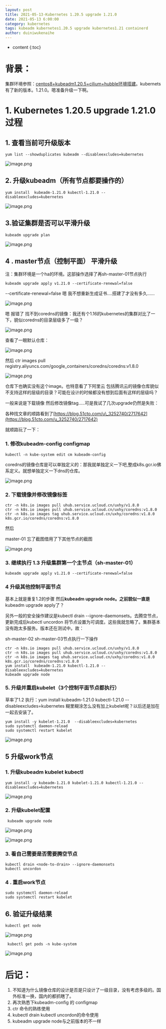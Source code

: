```yaml
---
layout: post
title: 2021-05-13-Kubernetes 1.20.5 upgrade 1.21.0
date: 2021-05-13 6:00:00
category: kubernetes
tags: kubeadm kubernetes1.20.5 upgrade kubernetes1.21 containerd
author: duiniwukenaihe
---
```

* content
{:toc}

# 背景：

集群环境参照：[centos8+kubeadm1.20.5+cilium+hubble环境搭建](https://cloud.tencent.com/developer/article/1806089)。kubernets有了新的版本。1.21.0。嗯准备升级一下啊。

# 1. Kubernetes 1.20.5 upgrade 1.21.0过程

## 1. 查看当前可升级版本

```
yum list --showduplicates kubeadm --disableexcludes=kubernetes
```

![image.png](/assets/images/2021/05-13/kflx20z71q.png)

## 2. 升级kubeadm（所有节点都要操作的）

```
yum install  kubeadm-1.21.0 kubectl-1.21.0 --disableexcludes=kubernetes
```

![image.png](/assets/images/2021/05-13/hyvj2ca7rz.png)

## 3.验证集群是否可以平滑升级

```
kubeadm upgrade plan
```

![image.png](/assets/images/2021/05-13/g7l7ol4sx3.png) 

## 4 . master节点（控制平面） 平滑升级

注：集群环境是一个ha的环境。这部操作选择了再sh-master-01节点执行

```
kubeadm upgrade apply v1.21.0 --certificate-renewal=false
```

--certificate-renewal=false  嗯 我不想重新生成证书....搭建了才没有多久......

![image.png](/assets/images/2021/05-13/wrmni27ds5.png)

嗯 报错了 找不到coredns的镜像：我还有个1.16的kubernetes的集群对比了一下，貌似coredns的目录层级多了一级？

![image.png](/assets/images/2021/05-13/xd03q2v5z6.png)

查看了一眼默认仓库：

![image.png](/assets/images/2021/05-13/ecmh40sy78.png)

然后 ctr images pull registry.aliyuncs.com/google\_containers/coredns/coredns:v1.8.0

![image.png](/assets/images/2021/05-13/eaud9gfm08.png)

仓库下也确实没有这个image。也特意看了下阿里云 包括腾讯云的镜像仓库貌似不支持这样的层级的目录？可能在设计的时候都没有想到后面有这样的层级吗？

一般来说是下载镜像 然后修改镜像tag.....可是我试了几次upgrade仍然是失败：

各种找文章的顺路看到了[https://blog.51cto.com/u\_3252740/2717642](https://blog.51cto.com/u_3252740/2717642)

就顺路玩了一下：

### 1. 修改kubeadm-config configmap

```
kubectl -n kube-system edit cm kubeadm-config
```

coredns的镜像仓库是可以单独定义的：那我就单独定义一下吧,整成k8s.gcr.io佛系定义。就想单独定义一下dns的仓库。

![image.png](/assets/images/2021/05-13/kanyiskrwj.png)

### 2. 下载镜像并修改镜像标签

```
ctr -n k8s.io images pull uhub.service.ucloud.cn/uxhy/v1.8.0
ctr -n k8s.io images pull uhub.service.ucloud.cn/uxhy/coredns:v1.8.0
ctr -n k8s.io images tag uhub.service.ucloud.cn/uxhy/coredns:v1.8.0 k8s.gcr.io/coredns/coredns:v1.8.0
```

然后

master-01 忘了截图借用了下其他节点的截图

![image.png](/assets/images/2021/05-13/27rlk28b0r.png)

### 3. 继续执行 1.3 升级集群第一个主节点（sh-master-01）

```
kubeadm upgrade apply v1.21.0 --certificate-renewal=false
```

### 4 升级其他控制平面节点

基本上就是重复1.2的步骤 然后**kubeadm upgrade node。之前貌似一直是**kubeadm upgrade apply了？

另外一般的安全操作建议是kubectl drain <node-to-drain> --ignore-daemonsets。去腾空节点，更新完成后kubectl uncordon 将节点设置为可调度。这些我就忽略了。集群基本没有跑太多服务。版本还在测试中。故：

sh-master-02 sh-master-03节点执行一下操作

```
ctr -n k8s.io images pull uhub.service.ucloud.cn/uxhy/v1.8.0
ctr -n k8s.io images pull uhub.service.ucloud.cn/uxhy/coredns:v1.8.0
ctr -n k8s.io images tag uhub.service.ucloud.cn/uxhy/coredns:v1.8.0 k8s.gcr.io/coredns/coredns:v1.8.0
yum install  kubeadm-1.21.0 kubectl-1.21.0 --disableexcludes=kubernetes
kubeadm upgrade node
```

### 5. 升级并重启kubelet（3个控制平面节点都执行）

草率了1.2 执行：yum install  kubeadm-1.21.0 kubectl-1.21.0 --disableexcludes=kubernetes 糊里糊涂怎么没有加上kubelet呢？以后还是加在一起去安装了。

```
yum install -y kubelet-1.21.0  --disableexcludes=kubernetes
sudo systemctl daemon-reload
sudo systemctl restart kubelet
```

![image.png](/assets/images/2021/05-13/4si8lf7fr0.png)

## 5 升级work节点

### 1. 升级kubeadm kubelet kubectl

```
yum install -y kubeadm-1.21.0 kubelet-1.21.0 kubectl-1.21.0 --disableexcludes=kubernetes
```

![image.png](/assets/images/2021/05-13/cbtd0ujq2g.png)

### 2. 升级kubelet配置

```
 kubeadm upgrade node
```

![image.png](/assets/images/2021/05-13/e7cfvnjt2a.png)

![image.png](/assets/images/2021/05-13/2s0wulfd43.png)

### 3. 看自己需要是否需要腾空节点

```
kubectl drain <node-to-drain> --ignore-daemonsets
kubectl uncordon
```

### 4 . 重启work节点

```
sudo systemctl daemon-reload
sudo systemctl restart kubelet
```

## 6. 验证升级结果

```
kubectl get node
```

![image.png](/assets/images/2021/05-13/smadipr0me.png)

```
 kubectl get pods -n kube-system
```

![image.png](/assets/images/2021/05-13/m4vl8lm09k.png)

# 后记：

1. 不知道为什么镜像仓库的设计是否是只设计了一级目录，没有考虑多级的。国外标准一换，国内的都抓瞎了。
2. 再次熟悉下kubeadm-config 的 configmap
3. ctr 命令的熟练使用
4. kubectl drain  kubectl uncordon的命令使用
5. kubeadm upgrade node与之前版本的不一样

​

​

